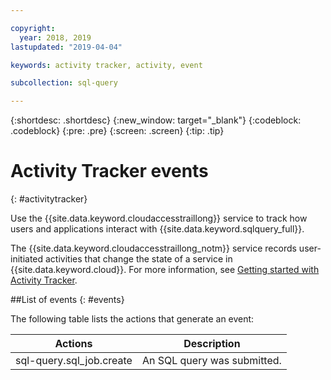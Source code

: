 ```yaml
---

copyright:
  year: 2018, 2019
lastupdated: "2019-04-04"

keywords: activity tracker, activity, event

subcollection: sql-query

---
```


{:shortdesc: .shortdesc}
{:new_window: target="_blank"}
{:codeblock: .codeblock}
{:pre: .pre}
{:screen: .screen}
{:tip: .tip}



# Activity Tracker events
{: #activitytracker}

Use the {{site.data.keyword.cloudaccesstraillong}} service to track how users and applications interact with {{site.data.keyword.sqlquery_full}}.

The {{site.data.keyword.cloudaccesstraillong_notm}} service records user-initiated activities that change the state of a service in {{site.data.keyword.cloud}}. 
For more information, see [Getting started with Activity Tracker](https://console.bluemix.net/docs/services/cloud-activity-tracker/index.html#getting-started-with-cla).

##List of events
{: #events}

The following table lists the actions that generate an event:

Actions  |	Description
--- | ---
sql-query.sql_job.create | 	An SQL query was submitted.
